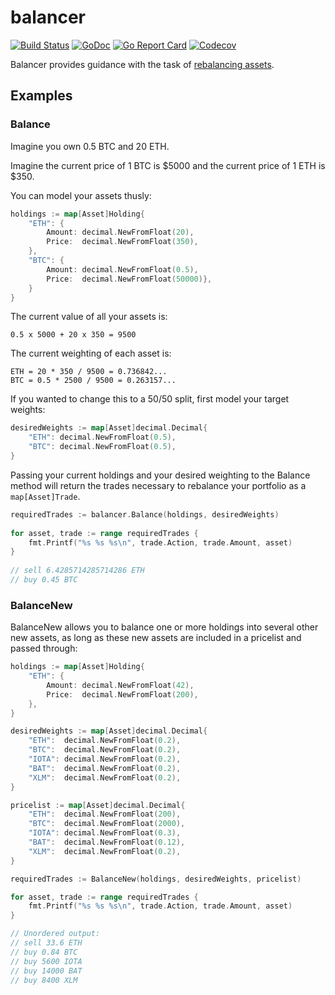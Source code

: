 # balancer
[![Build Status](https://travis-ci.com/pdbrito/balancer.png?branch=master)](https://travis-ci.com/pdbrito/balancer) [![GoDoc](https://godoc.org/github.com/pdbrito/balancer?status.svg)](https://godoc.org/github.com/pdbrito/balancer) [![Go Report Card](https://goreportcard.com/badge/github.com/pdbrito/balancer)](https://goreportcard.com/report/github.com/pdbrito/balancer) [![Codecov](https://codecov.io/gh/pdbrito/balancer/branch/master/graphs/badge.svg)](https://codecov.io/gh/pdbrito/balancer/branch/master/)

Balancer provides guidance with the task of [rebalancing assets](https://en.wikipedia.org/wiki/Rebalancing_investments). 

## Examples

### Balance

Imagine you own 0.5 BTC and 20 ETH.

Imagine the current price of 1 BTC is $5000 and the current price of 1 ETH is $350.

You can model your assets thusly:

```go
holdings := map[Asset]Holding{
    "ETH": {
        Amount: decimal.NewFromFloat(20),
        Price:  decimal.NewFromFloat(350),
    },
    "BTC": {
        Amount: decimal.NewFromFloat(0.5),
        Price:  decimal.NewFromFloat(50000)},
    }
}
```

The current value of all your assets is:

```
0.5 x 5000 + 20 x 350 = 9500
```

The current weighting of each asset is:

```
ETH = 20 * 350 / 9500 = 0.736842...
BTC = 0.5 * 2500 / 9500 = 0.263157...
```

If you wanted to change this to a 50/50 split, first model your target weights:

```go
desiredWeights := map[Asset]decimal.Decimal{
    "ETH": decimal.NewFromFloat(0.5),
    "BTC": decimal.NewFromFloat(0.5),
}
```

Passing your current holdings and your desired weighting to the Balance method
will return the trades necessary to rebalance your portfolio as a `map[Asset]Trade`.

```go
requiredTrades := balancer.Balance(holdings, desiredWeights)
    
for asset, trade := range requiredTrades {
	fmt.Printf("%s %s %s\n", trade.Action, trade.Amount, asset)
}
	
// sell 6.4285714285714286 ETH
// buy 0.45 BTC  
```

### BalanceNew

BalanceNew allows you to balance one or more holdings into several other new 
assets, as long as these new assets are included in a pricelist and passed 
through:

```go
holdings := map[Asset]Holding{
    "ETH": {
        Amount: decimal.NewFromFloat(42),
        Price:  decimal.NewFromFloat(200),
    },
}

desiredWeights := map[Asset]decimal.Decimal{
    "ETH":  decimal.NewFromFloat(0.2),
    "BTC":  decimal.NewFromFloat(0.2),
    "IOTA": decimal.NewFromFloat(0.2),
    "BAT":  decimal.NewFromFloat(0.2),
    "XLM":  decimal.NewFromFloat(0.2),
}

pricelist := map[Asset]decimal.Decimal{
    "ETH":  decimal.NewFromFloat(200),
    "BTC":  decimal.NewFromFloat(2000),
    "IOTA": decimal.NewFromFloat(0.3),
    "BAT":  decimal.NewFromFloat(0.12),
    "XLM":  decimal.NewFromFloat(0.2),
}

requiredTrades := BalanceNew(holdings, desiredWeights, pricelist)

for asset, trade := range requiredTrades {
    fmt.Printf("%s %s %s\n", trade.Action, trade.Amount, asset)
}

// Unordered output:
// sell 33.6 ETH
// buy 0.84 BTC
// buy 5600 IOTA
// buy 14000 BAT
// buy 8400 XLM
```